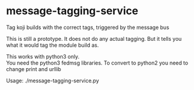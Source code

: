 # message-tagging-service
Tag koji builds with the correct tags, triggered by the message bus

This is still a prototype.  It does not do any actual tagging.  But it tells you what it would tag the module build as.

This works with python3 only.  
You need the python3 fedmsg libraries.
To convert to python2 you need to change print and urllib

Usage: ./message-tagging-service.py
